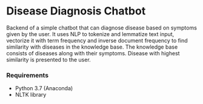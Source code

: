 # Disease Diagnosis Chatbot
Backend of a simple chatbot that can diagnose disease based on symptoms given by the user. It uses NLP to tokenize and lemmatize text input, vectorize it with term frequency and inverse document frequency to find similarity with diseases in the knowledge base. The knowledge base consists of diseases along with their symptoms. Disease with highest similarity is presented to the user.

### Requirements
- Python 3.7 (Anaconda)
- NLTK library

